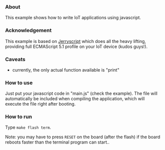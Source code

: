 ### About

This example shows how to write IoT applications using javascript.

### Acknowledgement
This example is based on [Jerryscript](https://github.com/jerryscript-project/jerryscript) which does all the heavy lifting, providing full ECMAScript 5.1 profile on your IoT device (kudos guys!).

### Caveats

- currently, the only actual function available is "print"

### How to use

Just put your javascript code in "main.js" (check the example). The file will
automatically be included when compiling the application, which will execute
the file right after booting.

### How to run

Type `make flash term`.

Note: you may have to press `RESET` on the board (after the flash) if the board
reboots faster than the terminal program can start..
